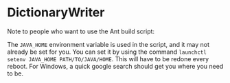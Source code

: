 # DictionaryWriter

Note to people who want to use the Ant build script:

The `JAVA_HOME` environment variable is used in the script, and it may not already be set for you. You can set it by using the command `launchctl setenv JAVA_HOME PATH/TO/JAVA/HOME`. This will have to be redone every reboot. For Windows, a quick google search should get you where you need to be.
